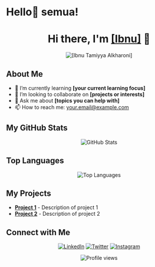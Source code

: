 # Hello👋 semua! 

<!-- Profil Header -->
<h1 align="center">Hi there, I'm <a href="https://github.com/DevCupu">[Ibnu]</a> 👋</h1>
<p align="center">
  <img src="URL_GAMBAR_BANNER_ANDA" alt="[Ibnu Tamiyya Alkharoni]" />
</p>

<!-- Tentang Saya -->
<h2>About Me</h2>
<ul>
  <li>🌱 I’m currently learning <strong>[your current learning focus]</strong></li>
  <li>👯 I’m looking to collaborate on <strong>[projects or interests]</strong></li>
  <li>💬 Ask me about <strong>[topics you can help with]</strong></li>
  <li>📫 How to reach me: <a href="mailto:your.email@example.com">your.email@example.com</a></li>
</ul>

<!-- Statistik GitHub -->
<h2>My GitHub Stats</h2>
<p align="center">
  <img src="https://github-readme-stats.vercel.app/api?username=USERNAME_ANDA&show_icons=true&theme=radical" alt="GitHub Stats" />
</p>

<!-- Bahasa Teratas -->
<h2>Top Languages</h2>
<p align="center">
  <img src="https://github-readme-stats.vercel.app/api/top-langs/?username=USERNAME_ANDA&layout=compact&theme=radical" alt="Top Languages" />
</p>

<!-- Proyek Saya -->
<h2>My Projects</h2>
<ul>
  <li><a href="URL_PROJECT_1"><strong>Project 1</strong></a> - Description of project 1</li>
  <li><a href="URL_PROJECT_2"><strong>Project 2</strong></a> - Description of project 2</li>
</ul>

<!-- Connect with Me -->
<h2>Connect with Me</h2>
<p align="center">
  <a href="URL_LINKEDIN_ANDA"><img src="https://img.shields.io/badge/-LinkedIn-blue?style=flat&logo=Linkedin&logoColor=white" alt="LinkedIn" /></a>
  <a href="URL_TWITTER_ANDA"><img src="https://img.shields.io/badge/-Twitter-blue?style=flat&logo=Twitter&logoColor=white" alt="Twitter" /></a>
  <a href="URL_INSTAGRAM_ANDA"><img src="https://img.shields.io/badge/-Instagram-purple?style=flat&logo=Instagram&logoColor=white" alt="Instagram" /></a>
</p>

<!-- Footer -->
<p align="center">
  <img src="https://gpvc.arturio.dev/USERNAME_ANDA" alt="Profile views" />
</p>
